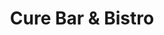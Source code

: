 ---
layout: place
title: Cure Bar & Bistro
permalink: /district-of-columbia/washington/cure-bar-bistro.html
stateAbbr: DC
stateName: District of Columbia
cityName: Washington
seo:
  type: restaurant
  links: https://www.curebarandbistro.com/
place_id: ChIJSzcUXpG3t4kRbjuqpcHzbGw
photos:
  - name: >-
      places/ChIJSzcUXpG3t4kRbjuqpcHzbGw/photos/AeeoHcLpwOoBdFlz2sd2UcuEZ5PwVV3-udRcCqniC8-KOkHJE2CBHyI91UCD0FHEOLwVzCsOdwpuVzSFNWocoDRA2_LFwJr-wQ64YQpjSDoRDeF5WZhhOXJIV6Z0LonRHpESG0WoSKVVq2LwA143SWBu8KdbZFT_oEBewEUIAj2vic5bpTqTScgV-em_VDzbYIKbu3FvwaOs9h9FWzt7-1x5OMRZ1TKL5gGUcvgFPbdVZ8Ri1GoD3fRUZCPVJuxbfCMHWWvbHAF51lJ4aihz6-X96tgOOKl79pfrmhLLn1J84Mo
    widthPx: 1200
    heightPx: 791
    authorAttributions:
      - displayName: Cure Bar & Bistro
        uri: https://maps.google.com/maps/contrib/105732991051579530706
        photoUri: >-
          https://lh3.googleusercontent.com/a-/ALV-UjVtevIrMSQr0XLdeL9kGneigLQUKPCLBgJE5Vt3i1VBbg7qhw=s100-p-k-no-mo
    flagContentUri: >-
      https://www.google.com/local/imagery/report/?cb_client=maps_api_places.places_api&image_key=!1e10!2sAF1QipPiaH_47PYCcO3KmN4w-UMPWHy4j22XbUAe8J4&hl=en-US
    googleMapsUri: >-
      https://www.google.com/maps/place//data=!3m4!1e2!3m2!1sAF1QipPiaH_47PYCcO3KmN4w-UMPWHy4j22XbUAe8J4!2e10!4m2!3m1!1s0x89b7b7915e14374b:0x6c6cf3c1a5aa3b6e
  - name: >-
      places/ChIJSzcUXpG3t4kRbjuqpcHzbGw/photos/AeeoHcJQ6ThpWxZAqleoKvIVVUqjm64djNLUbuVdHAD43FNEdQ9rAH_B8MAL0NFwMfl9n5jIENF4sj3n_6Hm60KQpdhtGCEQt0e8ZgGyOjKBhbjoXAniLjApE3fyXlioB4WNygsYdqdlFNMzszGgCS8YHFxoGoMk5_BQV_gvv-_uhrQ6GWP3GxAzvHkMYShPHOByHCI_EhPw84M6S8s2UOTbhY_zlyr4N-_IbGzV92QRuxCT-XUkstYnFVQnHhGS4NN-WnNF1BdIxzGhm3El_g9vP_ycTDOCN-FGjIzu1_JhgUw
    widthPx: 4800
    heightPx: 3200
    authorAttributions:
      - displayName: Cure Bar & Bistro
        uri: https://maps.google.com/maps/contrib/105732991051579530706
        photoUri: >-
          https://lh3.googleusercontent.com/a-/ALV-UjVtevIrMSQr0XLdeL9kGneigLQUKPCLBgJE5Vt3i1VBbg7qhw=s100-p-k-no-mo
    flagContentUri: >-
      https://www.google.com/local/imagery/report/?cb_client=maps_api_places.places_api&image_key=!1e10!2sAF1QipMZLrPBn_e2-jqd5ypo_EiVYV07nDQiaPMzp6A&hl=en-US
    googleMapsUri: >-
      https://www.google.com/maps/place//data=!3m4!1e2!3m2!1sAF1QipMZLrPBn_e2-jqd5ypo_EiVYV07nDQiaPMzp6A!2e10!4m2!3m1!1s0x89b7b7915e14374b:0x6c6cf3c1a5aa3b6e
  - name: >-
      places/ChIJSzcUXpG3t4kRbjuqpcHzbGw/photos/AeeoHcIDdV-391Vg-CsLLSWPr5Qjyx5nelUJqpiMfu7BOx5EP1pbQAo8JSMqXv03c8NrDYCMdSYuOyDpDRYe5-ONe-ZO9Ua6g6aJhLE6ueuEMRTUYdjiNcZL10K3fkgMSvVG9XpO9JVfFMt45jrwVAYMNdgcoxguZeB6vi8iq-0NAu8HYIutyswe3mQdmPTea_jTVn5L090hhQEWkFx9bEc1-uLSeu1RA6Qm8EwZUJs-A4aDCBr90DsI0jY6V7rOsN_r7wWlaGWgD54TwSCoY4A1sFZSDxa8DOQkMreUD-OyYS_5cEFKFW-Az9sX_4b8qL94n1wIR8kJpb1TkJYNh070kYPmveePqEi8kO7FW4Kvq41_E57-H2Lpe-guRvz_B4Qhghdc52ytJV1m9SMX2oi2GX5Sdgy6GMs6I14XrZDmp9aNRw
    widthPx: 3000
    heightPx: 4000
    authorAttributions:
      - displayName: Anna Solodova
        uri: https://maps.google.com/maps/contrib/114193524865828590121
        photoUri: >-
          https://lh3.googleusercontent.com/a-/ALV-UjUqHPeTJskNSSx9ftoT8UtrH35Hvtp02qxkI_3P_Oc1f_pi4NeP=s100-p-k-no-mo
    flagContentUri: >-
      https://www.google.com/local/imagery/report/?cb_client=maps_api_places.places_api&image_key=!1e10!2sCIHM0ogKEICAgICd1bnMRA&hl=en-US
    googleMapsUri: >-
      https://www.google.com/maps/place//data=!3m4!1e2!3m2!1sCIHM0ogKEICAgICd1bnMRA!2e10!4m2!3m1!1s0x89b7b7915e14374b:0x6c6cf3c1a5aa3b6e
  - name: >-
      places/ChIJSzcUXpG3t4kRbjuqpcHzbGw/photos/AeeoHcLCZV6iUT1HAeqo_8VftNihWArSdSAlS-etX9j0xDpmvfrAhKVtGH32aUfkKg4x9Vx-QClnEKW7MDu7QrG9h_tWxQQnW31aIU4zR_eVnJ_rszh76pZbEjnAyCcEd6ca32XftmUafBhojGTh5Tfi8Z41Dv_8nkCNA3n2EUzf1JmxIBp3XurnTmPyMnB5toHF9kkDHP-xwOX6FMNune1I7OjfAY1gH-yF1OYWX1z_u76GcUXR8yLDZozbYuIkGsZzgS9NFWUGkmSXWxaSctIp-ugMP4Dc1uc2bnZ8Bu4Q2_fpHDMjb_UC1cF1WyFcKdNTshFcfOzz_siXel-uY4yJn24NqgC4WtPflLxGOrmssXHHjzs9nPyJMPluEUqFJ9_kUmpCCPc2bVwrs_61dp0l5hhkQLXcnVVwZJOUlOAiv0iZpCsN
    widthPx: 4080
    heightPx: 3072
    authorAttributions:
      - displayName: Chih-Chieh Chou
        uri: https://maps.google.com/maps/contrib/106724594223915761474
        photoUri: >-
          https://lh3.googleusercontent.com/a/ACg8ocL6DFA_zGNrYV85swocBA3ouQuivFojq26HZ6q5zxnv84gYXQ=s100-p-k-no-mo
    flagContentUri: >-
      https://www.google.com/local/imagery/report/?cb_client=maps_api_places.places_api&image_key=!1e10!2sCIHM0ogKEICAgICby7q8wwE&hl=en-US
    googleMapsUri: >-
      https://www.google.com/maps/place//data=!3m4!1e2!3m2!1sCIHM0ogKEICAgICby7q8wwE!2e10!4m2!3m1!1s0x89b7b7915e14374b:0x6c6cf3c1a5aa3b6e
  - name: >-
      places/ChIJSzcUXpG3t4kRbjuqpcHzbGw/photos/AeeoHcL0L7XSk10dswXZo6mdu9nfBDT8QTEvB72ceE8e3kh8_wAcmfHwZfTbdKsH4D3E8JHdSaKf3qNprShoonH4DdAtXyGY6k7sszLkw1dO2Di8i3AyDPkV8q1dUAQOeaAst00n8f-vg6_vxczGTgaUl-8Jq6dUcsQQWw-_egn4cZgrYxfY7njgZ2uxoPfY42yKTFxWKhQa2r7ksjTPrDDHPWsz1WR5xZ6iIWl1icGwQIYolE4zYXIyWBHIdA5OznL61Uc2-Xsr9hj9Ovkq3dzp6QSMQkRgkmhFgWeU2G6ULy6EX5o-GOf6JeoqHM_7PzkII3b2Olhl3gJCRXlBFGN89RGlA29FCUCsCrOIUOgoQk2db7XEEes2vBUUMQZ72ZQ4iGg1p0cNQPaDiEyFoyYxS-BeuOL3X1FXMt_jO49KdEI-VtggkiSTi0gI2PjHxzlU
    widthPx: 1884
    heightPx: 4080
    authorAttributions:
      - displayName: Dr M
        uri: https://maps.google.com/maps/contrib/105852249383907742810
        photoUri: >-
          https://lh3.googleusercontent.com/a-/ALV-UjWvJEKv4xK8GZvA83tSEnIh2lvomD8QpF2vtr1SvX9mPjwfH8OX=s100-p-k-no-mo
    flagContentUri: >-
      https://www.google.com/local/imagery/report/?cb_client=maps_api_places.places_api&image_key=!1e10!2sCIABIhADycKzcQltgGfos9AACLpm&hl=en-US
    googleMapsUri: >-
      https://www.google.com/maps/place//data=!3m4!1e2!3m2!1sCIABIhADycKzcQltgGfos9AACLpm!2e10!4m2!3m1!1s0x89b7b7915e14374b:0x6c6cf3c1a5aa3b6e
  - name: >-
      places/ChIJSzcUXpG3t4kRbjuqpcHzbGw/photos/AeeoHcJBAz_4B_G33YgCfkKazPuFBArkWyvRbWRoNOiS4LnMtcerzOltGA5aGAaPQc6uC8ZYz0zd2h-Htr_ETasyUroX8W_-f8VcWXYNNBnx5J5cUtkkOTz2F9jeE5WMPvETkGue4SqItUP9hbuaj7MDpt8_WJRteQ-y-wNvXYjNWcMKyzjJTLT6--un_QFwABoA3EHsOF-_9Xuaz_kWNq1UPiJb5n5xNfWC7uSQlNbO5NwmMHq7G5RpfnVnJdhDsACYcL6Z9Klezqjh9CNzDXmXo9PtxnR1rOuwt1A_jwXfHm_zvpTGP5f9YWl1oYsm9d4dVa53zNO5OAZ7CuoA6T91W2BVWGrZmqlwrTLdnmQLgLZTLxtOoQiaDiKJ_SKhXNShfzV54UppBIEOPC9_UhXdb5ohX-qK-bwSO6H3_nA3Xa0_hK17
    widthPx: 3024
    heightPx: 4032
    authorAttributions:
      - displayName: Mike Jack
        uri: https://maps.google.com/maps/contrib/115778160243049311456
        photoUri: >-
          https://lh3.googleusercontent.com/a-/ALV-UjUC1PYhEIphsD6SXsga_QHs_w4UwlKgUkAlXwTA9hLMaMAmQHcH=s100-p-k-no-mo
    flagContentUri: >-
      https://www.google.com/local/imagery/report/?cb_client=maps_api_places.places_api&image_key=!1e10!2sCIHM0ogKEICAgICPptrctAE&hl=en-US
    googleMapsUri: >-
      https://www.google.com/maps/place//data=!3m4!1e2!3m2!1sCIHM0ogKEICAgICPptrctAE!2e10!4m2!3m1!1s0x89b7b7915e14374b:0x6c6cf3c1a5aa3b6e
  - name: >-
      places/ChIJSzcUXpG3t4kRbjuqpcHzbGw/photos/AeeoHcK4EjWwRmALsm7BJhVB33IcCJJn_DyAIxQUDoELZjJibm0xMPDPBXtSfOTPPcaNUWLFUaBRlBU-rLUz9djIC4bE_TK04FQ_tBkxa5ZXEDrbkOEByftffRmsvr_E5dLEBkkiPkyFKLkWdzBKYWLXQ4PVAK0ev8VLQ5pnztJu2o-w2Vm24S10gUVYO4k2H2reycs0L2-xghS3zT0bjls431auIcWNax5aRV609hJYugvrQIVypRRYd5DC47yrrhRvb2OfDZmttTqP7HTDMw3Tmr6P7l9Ln5fVSt7lS6kKooc
    widthPx: 3024
    heightPx: 4032
    authorAttributions:
      - displayName: Cure Bar & Bistro
        uri: https://maps.google.com/maps/contrib/105732991051579530706
        photoUri: >-
          https://lh3.googleusercontent.com/a-/ALV-UjVtevIrMSQr0XLdeL9kGneigLQUKPCLBgJE5Vt3i1VBbg7qhw=s100-p-k-no-mo
    flagContentUri: >-
      https://www.google.com/local/imagery/report/?cb_client=maps_api_places.places_api&image_key=!1e10!2sAF1QipORIRvStPrWxX0POfX3c_YF3yNxPL-wqx97llk&hl=en-US
    googleMapsUri: >-
      https://www.google.com/maps/place//data=!3m4!1e2!3m2!1sAF1QipORIRvStPrWxX0POfX3c_YF3yNxPL-wqx97llk!2e10!4m2!3m1!1s0x89b7b7915e14374b:0x6c6cf3c1a5aa3b6e
  - name: >-
      places/ChIJSzcUXpG3t4kRbjuqpcHzbGw/photos/AeeoHcJQfu33pTtBmviwbdi-g-ppQRD-2KUHG9AgL88D60pHRGqtw5-gjP8K1QjRbGfXAGGzObykWwD9MDHQ89ViZfOuqoorx9zGGz2iu4FEqkUDMqjgTBsrxMo1tFHyPRbr-0d9yLnfGy1csiGNFSULPSU-5yZzGrXcvTllIa4MFrUnWlnJIoVRVAXA035mRBXQJWmyk1z4FbSZ9TOwYE74ghl71ZCSxWP80Tz56AX7jRykRtGo85GizZKV4e5cLaF9FriFIaJE2ccAiWWOi8_4C4d43DRKFm8p9RabTruNkVhjBWB8mpTZnga4KNOwI1DY7oZ-jQm80uCwB06jp1tjI1QllKO2rhYCgqP22GJYW1XljixQBb2sJYgI9294xZOyTPsprxZ-uPwlZCsbtf2MUVsqN7EL_unEeH0Hsx6cBx1OZ7M
    widthPx: 4080
    heightPx: 3072
    authorAttributions:
      - displayName: Aiyana E
        uri: https://maps.google.com/maps/contrib/117836398087883636232
        photoUri: >-
          https://lh3.googleusercontent.com/a/ACg8ocILZVDUTwzNKT7tXSq_xsBA9wbUkA1pjcZSOzc_GuwkCNGZGA=s100-p-k-no-mo
    flagContentUri: >-
      https://www.google.com/local/imagery/report/?cb_client=maps_api_places.places_api&image_key=!1e10!2sCIHM0ogKEICAgIDXxvvi7QE&hl=en-US
    googleMapsUri: >-
      https://www.google.com/maps/place//data=!3m4!1e2!3m2!1sCIHM0ogKEICAgIDXxvvi7QE!2e10!4m2!3m1!1s0x89b7b7915e14374b:0x6c6cf3c1a5aa3b6e
  - name: >-
      places/ChIJSzcUXpG3t4kRbjuqpcHzbGw/photos/AeeoHcJpiN7zX0fnpAY0H1psosXeR3uwHMHxYa4DZr1QD_Vw1pvd4WcQM97uJ_Y7ERS-ynGpThpZQVU7-q-Gi6FNW1x-m20Giycz9asHonpS7XZ595SA60a4aNQgLLQWYjbh_50gE6d0iu7-ameX2P_Y1AOWwDP5b1kky1ozQpVbb1PPrSGxOO_GudE8D_kdyEaP21o13lpl-wfguD6yGhKb3JdVsAc3tksoXVh90N1Gz6vQvtp4hMUbHCBYqSpd6oTpzO04-MHC1-TXqkkmrDuJKfEKIEc_CFToQ6KGEr9DUppKNciiuoJD3FZGCTj77IxraAX5TsYPsumNzUVSZ1YxOzgUym5cySQGtGbEVCAPrDhNGwKDnXEjGhG_4LSDvYaVHd2yTgiTsm_JMOpJQcNmEmaEBE-L-h0lVjIpgK7LwT1Wlg
    widthPx: 3600
    heightPx: 4800
    authorAttributions:
      - displayName: BTK COLLECTIONS
        uri: https://maps.google.com/maps/contrib/117346847554320423399
        photoUri: >-
          https://lh3.googleusercontent.com/a-/ALV-UjVprWOgKPjwXPINeZF14eCbxVLAw2iPHAdRCDMjnWafqpy7hNo=s100-p-k-no-mo
    flagContentUri: >-
      https://www.google.com/local/imagery/report/?cb_client=maps_api_places.places_api&image_key=!1e10!2sCIHM0ogKEICAgICDo_yFTg&hl=en-US
    googleMapsUri: >-
      https://www.google.com/maps/place//data=!3m4!1e2!3m2!1sCIHM0ogKEICAgICDo_yFTg!2e10!4m2!3m1!1s0x89b7b7915e14374b:0x6c6cf3c1a5aa3b6e
  - name: >-
      places/ChIJSzcUXpG3t4kRbjuqpcHzbGw/photos/AeeoHcIwLeqJnCdGEgkwr16KXtoV9Av7-vsE3H9M5VqokIidMaiDBMVYBlswsU_Xq_F906WnJ_nVWsmTSPZ0o9ixb48Sf40r00mpuJyJqVi4UkFk6yN7ut0zEv6bgtlFi6wGexVc2XxgOSeq-0_NKpjqWSvEfJ6McVBhjGLEHR6Org26wUHP6jXr9JxvfH_C--zCK0NmUk9WP494yts_8v6VG_MKEpGQIPmlpWoT0nm2VOPO2ljiPChzwnKKi0QmVkny52Fpy-t2AU8ZDHtdx4__7K1eLaCjMtxZbf8uun6Q1MvX40HKMTvSrl12bcA_ZVwcLUB4odqy5wJSt90QCcpXjmqf_mp9tFE6M7AjA-uRlS1iPyB6StjngfLz6zJ3i1P7L7JEZ6khypCxO0cIldGg9Ni39K39Jox13PC8VBKPSjrgOJ7i
    widthPx: 1536
    heightPx: 2048
    authorAttributions:
      - displayName: Ross N
        uri: https://maps.google.com/maps/contrib/101592364575233808749
        photoUri: >-
          https://lh3.googleusercontent.com/a/ACg8ocIPLHR9DK9gGVEOfrVkIyxDVC-8ygFvoK4EfYmtcsyu79LLWSk=s100-p-k-no-mo
    flagContentUri: >-
      https://www.google.com/local/imagery/report/?cb_client=maps_api_places.places_api&image_key=!1e10!2sCIHM0ogKEICAgIDz_-id8QE&hl=en-US
    googleMapsUri: >-
      https://www.google.com/maps/place//data=!3m4!1e2!3m2!1sCIHM0ogKEICAgIDz_-id8QE!2e10!4m2!3m1!1s0x89b7b7915e14374b:0x6c6cf3c1a5aa3b6e
address: 1000 H St NW, Washington, DC 20001, USA
street: 1000 H St NW
city: Washington
state: DC
zip: '20001'
country: USA
neighborhood: Northwest Washington
latitude: '38.899669'
longitude: '-77.026245'
accessibility_options:
  wheelchairAccessibleParking: true
  wheelchairAccessibleEntrance: true
  wheelchairAccessibleRestroom: true
  wheelchairAccessibleSeating: true
business_status: OPERATIONAL
name: Cure Bar & Bistro
google_maps_links:
  directionsUri: >-
    https://www.google.com/maps/dir//''/data=!4m7!4m6!1m1!4e2!1m2!1m1!1s0x89b7b7915e14374b:0x6c6cf3c1a5aa3b6e!3e0
  placeUri: https://maps.google.com/?cid=7812887466614602606
  writeAReviewUri: >-
    https://www.google.com/maps/place//data=!4m3!3m2!1s0x89b7b7915e14374b:0x6c6cf3c1a5aa3b6e!12e1
  reviewsUri: >-
    https://www.google.com/maps/place//data=!4m4!3m3!1s0x89b7b7915e14374b:0x6c6cf3c1a5aa3b6e!9m1!1b1
  photosUri: >-
    https://www.google.com/maps/place//data=!4m3!3m2!1s0x89b7b7915e14374b:0x6c6cf3c1a5aa3b6e!10e5
primary_type: French Restaurant
opening_hours:
  regular:
    - 'Monday: 11:30 AM – 10:30 PM'
    - 'Tuesday: 11:30 AM – 10:30 PM'
    - 'Wednesday: 11:30 AM – 10:30 PM'
    - 'Thursday: 11:30 AM – 10:30 PM'
    - 'Friday: 11:30 AM – 10:30 PM'
    - 'Saturday: 11:00 AM – 10:30 PM'
    - 'Sunday: 11:00 AM – 10:30 PM'
  current:
    - 'Monday: 11:30 AM – 10:30 PM'
    - 'Tuesday: 11:30 AM – 10:30 PM'
    - 'Wednesday: 11:30 AM – 10:30 PM'
    - 'Thursday: 11:30 AM – 10:30 PM'
    - 'Friday: 11:30 AM – 10:30 PM'
    - 'Saturday: 11:00 AM – 10:30 PM'
    - 'Sunday: 11:00 AM – 10:30 PM'
secondary_opening_hours:
  regular:
    weekdayDescriptions: null
    type: null
  current:
    weekdayDescriptions: null
    type: null
phone: (202) 637-4906
price_level: PRICE_LEVEL_MODERATE
price_range: $30 &ndash; $50
rating: '4.2'
rating_count: 0
website: https://www.curebarandbistro.com/
description: >-
  Explore Cure Bar & Bistro in Washington, DC$$$Cure Bar & Bistro in Washington,
  DC, offers a charming French-inspired dining experience nestled in the lively
  Northwest Washington area, perfect for those seeking a relaxed urban escape.
  The spot features a cozy bistro atmosphere with classic flavors that highlight
  seasonal ingredients, making it an ideal choice for casual meals or intimate
  gatherings throughout the day. With extended hours from late morning into the
  evening, it caters to both quick lunches and leisurely dinners, all within a
  moderate price range that ensures accessibility without compromising quality.
  Accessibility is a key highlight, including wheelchair-friendly parking and
  seating, which adds to the welcoming vibe for all visitors. This French
  restaurant stands out as a go-to destination for anyone exploring authentic
  bistro-style options in the heart of the city.
generative_summary: >-
  Explore Cure Bar & Bistro in Washington, DC$$$Cure Bar & Bistro in Washington,
  DC, offers a charming French-inspired dining experience nestled in the lively
  Northwest Washington area, perfect for those seeking a relaxed urban escape.
  The spot features a cozy bistro atmosphere with classic flavors that highlight
  seasonal ingredients, making it an ideal choice for casual meals or intimate
  gatherings throughout the day. With extended hours from late morning into the
  evening, it caters to both quick lunches and leisurely dinners, all within a
  moderate price range that ensures accessibility without compromising quality.
  Accessibility is a key highlight, including wheelchair-friendly parking and
  seating, which adds to the welcoming vibe for all visitors. This French
  restaurant stands out as a go-to destination for anyone exploring authentic
  bistro-style options in the heart of the city.
generative_disclosure: Summarized by AI using the Grok-3-Mini model.
reviews: null
review_summary: >-
  What Visitors Are Saying$$$From what folks are sharing online, Cure Bar &
  Bistro comes across as a solid spot for enjoying tasty French dishes in a
  comfortable setting, with many highlighting the flavorful meals and friendly
  service that make every visit feel worthwhile. People often mention the
  inviting atmosphere and reasonable prices, noting it's great for groups or a
  quick bite without breaking the bank, which keeps things approachable and fun.
  While some feedback touches on occasional waits during peak times, the overall
  consensus leans positive, praising the consistent quality and welcoming energy
  that encourages repeat trips. It's clear that the bistro's focus on fresh
  flavors and a relaxed vibe resonates with diners looking for reliable
  French-inspired eats in DC. All in all, if you're in the mood for a
  hassle-free meal at a popular local eatery, this place seems to deliver a
  genuinely enjoyable experience for most.
review_disclosure: Summarized by AI using the Grok-3-Mini model.
parking_options: null
payment_options: null
allow_dogs: null
curbside_pickup: null
delivery: null
dine_in: null
good_for_children: null
good_for_groups: null
good_for_sports: null
live_music: null
menu_for_children: null
outdoor_seating: null
reservable: null
restroom: null
serves_beer: null
serves_breakfast: null
serves_brunch: null
serves_cocktails: null
serves_coffee: null
serves_dinner: null
serves_dessert: null
serves_lunch: null
serves_vegetarian_food: null
serves_wine: null
takeout: null
update_category: pro
places_description: null

---